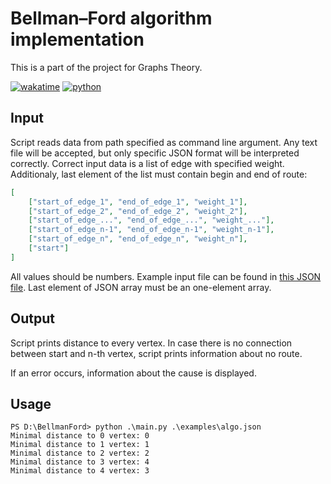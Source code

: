 # Bellman–Ford algorithm implementation

This is a part of the project for Graphs Theory.

[![wakatime](https://wakatime.com/badge/github/sokoloowski/BellmanFord.svg)](https://wakatime.com/badge/github/sokoloowski/BellmanFord)
[![python](https://img.shields.io/badge/language-python-%23306998)](https://www.python.org/)

## Input

Script reads data from path specified as command line argument. Any text file will be accepted, but only specific JSON format will be interpreted correctly. Correct input data is a list of edge with specified weight. Additionaly, last element of the list must contain begin and end of route:

```json
[
    ["start_of_edge_1", "end_of_edge_1", "weight_1"],
    ["start_of_edge_2", "end_of_edge_2", "weight_2"],
    ["start_of_edge_...", "end_of_edge_...", "weight_..."],
    ["start_of_edge_n-1", "end_of_edge_n-1", "weight_n-1"],
    ["start_of_edge_n", "end_of_edge_n", "weight_n"],
    ["start"]
]
```

All values should be numbers. Example input file can be found in [this JSON file](examples/algo.json). Last element of JSON array must be an one-element array.

## Output

Script prints distance to every vertex. In case there is no connection between start and n-th vertex, script prints information about no route.

If an error occurs, information about the cause is displayed.

## Usage

```
PS D:\BellmanFord> python .\main.py .\examples\algo.json
Minimal distance to 0 vertex: 0
Minimal distance to 1 vertex: 1
Minimal distance to 2 vertex: 2
Minimal distance to 3 vertex: 4
Minimal distance to 4 vertex: 3
```
